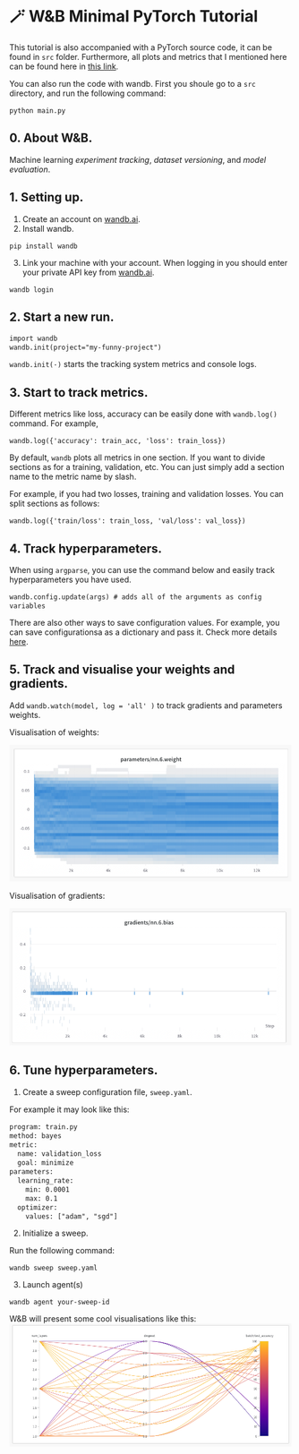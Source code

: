 # 🪄 W&B Minimal PyTorch Tutorial

This tutorial is also accompanied with a PyTorch source code, it can be found in `src` folder. Furthermore, all plots and metrics that I mentioned here can be found here in [this link](https://wandb.ai/mrpositron/wandb_tutorial).

You can also run the code with wandb. First you shoule go to a `src` directory, and run the following command:

```
python main.py 
```

## 0. About W&B.

Machine learning *experiment tracking*, *dataset versioning*, and *model evaluation*.


## 1. Setting up.

1. Create an account on [wandb.ai](https://wandb.ai).
2. Install wandb.
```
pip install wandb
```
3. Link your machine with your account.  When logging in you should enter your private API key from [wandb.ai](https://wandb.ai/authorize).
```
wandb login
```

## 2. Start a new run.

```
import wandb
wandb.init(project="my-funny-project")
```

`wandb.init(·)` starts the tracking system metrics and console logs.


## 3. Start to track metrics.

Different metrics like loss, accuracy can be easily done with `wandb.log()` command. For example,

```
wandb.log({'accuracy': train_acc, 'loss': train_loss})
```

By default, `wandb` plots all metrics in one section. If you want to divide sections as for a training, validation, etc. You can just simply add a section name to the metric name by slash.

For example, if you had two losses, training and validation losses. You can split sections as follows:

```
wandb.log({'train/loss': train_loss, 'val/loss': val_loss})
```


## 4. Track hyperparameters.
When using `argparse`, you can use the command below and easily track hyperparameters you have used.
```
wandb.config.update(args) # adds all of the arguments as config variables
```
There are also other ways to save configuration values. For example, you can save configurationsa as a dictionary and pass it. Check more details [here](https://docs.wandb.ai/guides/track/config).


## 5. Track and visualise your weights and gradients.

Add `wandb.watch(model, log = 'all' )` to track gradients and parameters weights.

Visualisation of weights:

![Weights Visualisation](https://github.com/MrPositron/wandb_tutorial/blob/main/images/parameters_example.png)

Visualisation of gradients:

![Gradients Visualisation](https://github.com/MrPositron/wandb_tutorial/blob/main/images/gradients_example.png)

## 6. Tune hyperparameters.

1. Create a sweep configuration file, `sweep.yaml`. 

For example it may look like this:

```
program: train.py
method: bayes
metric:
  name: validation_loss
  goal: minimize
parameters:
  learning_rate:
    min: 0.0001
    max: 0.1
  optimizer:
    values: ["adam", "sgd"]
```

2. Initialize a sweep.

Run the following command:
```
wandb sweep sweep.yaml
```

3. Launch agent(s)

```
wandb agent your-sweep-id
```
W&B will present some cool visualisations like this:
![Sweep Example](https://github.com/MrPositron/wandb_tutorial/blob/main/images/sweep_example.png)
